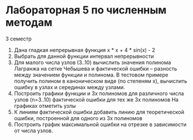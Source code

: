 # Лабораторная 5 по численным методам 
3 семестр

1. Дана гладкая непрерывная функция x * x + 4 * sin(x) - 2
2. Выбрать для данной функции интервал непрерывности
3. Для малого числа узлов (3..10) вычислить значения полинома Лагранжа на сетке Чебышева и фактической ошибки – разность между значением функции и полинома.
 В тестовом примере получить полином в каноническом виде (по степеням х), вычислить ошибку в узлах и серединах между узлами.
4. Построить графики
 функции и 3х полиномов для различного числа узлов (n=3..10)
 фактической ошибки для тех же 3х полиномов
 На графиках отметить узлы
5. К линиям фактической ошибки добавить линию для теоретической
 ошибки, построенной для одного из 3х полиномов
6. Построить график максимальной ошибки на отрезке в зависимости от
 числа узлов.
